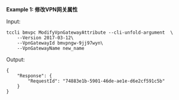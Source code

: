 **Example 1: 修改VPN网关属性**



Input: 

```
tccli bmvpc ModifyVpnGatewayAttribute --cli-unfold-argument  \
    --Version 2017-03-12\
    --VpnGatewayId bmvpngw-9jj97wyn\
    --VpnGatewayName new_name
```

Output: 
```
{
    "Response": {
        "RequestId": "74883e1b-5901-46de-ae1e-d6e2cf591c5b"
    }
}
```

